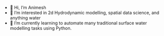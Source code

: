 - 👋 Hi, I’m Animesh
- 👀 I’m interested in 2d Hydrodynamic modelling, spatial data science, and anything water
- 🌱 I’m currently learning to automate many traditional surface water modelling tasks using Python.

<!---
waterManAni/waterManAni is a ✨ special ✨ repository because its `README.md` (this file) appears on your GitHub profile.
You can click the Preview link to take a look at your changes.
--->
